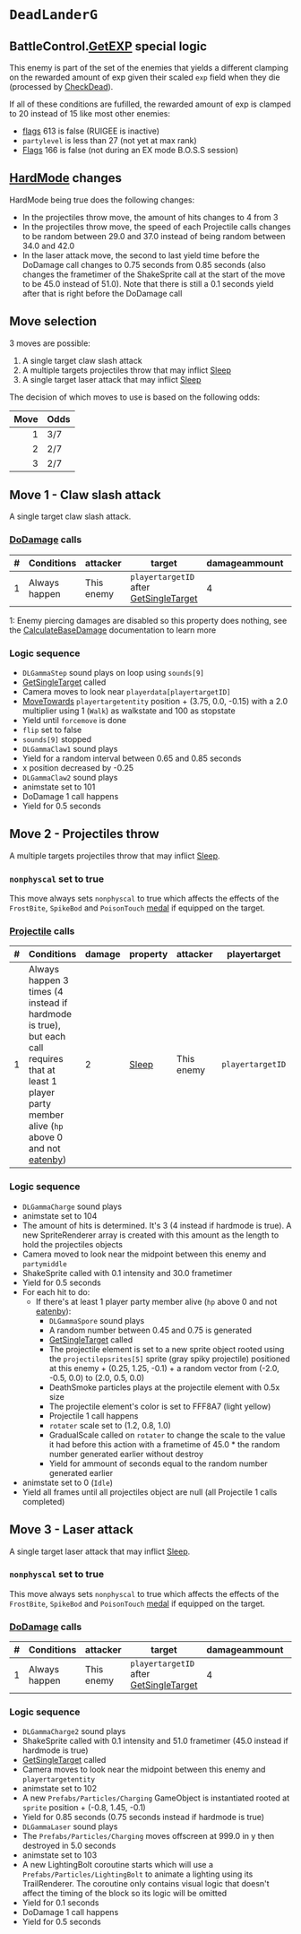 # `DeadLanderG`

## BattleControl.[GetEXP](../../../TextAsset%20Data/Enemies%20data.md#exp-logic) special logic
This enemy is part of the set of the enemies that yields a different clamping on the rewarded amount of exp given their scaled `exp` field when they die (processed by [CheckDead](../../Battle%20flow/Action%20coroutines/CheckDead.md)).

If all of these conditions are fufilled, the rewarded amount of exp is clamped to 20 instead of 15 like most other enemies:

- [flags](../../../Flags%20arrays/flags.md) 613 is false (RUIGEE is inactive)
- `partylevel` is less than 27 (not yet at max rank)
- [Flags](../../../Flags%20arrays/flags.md) 166 is false (not during an EX mode B.O.S.S session)

## [HardMode](../../Damage%20pipeline/HardMode.md) changes
HardMode being true does the following changes:

- In the projectiles throw move, the amount of hits changes to 4 from 3
- In the projectiles throw move, the speed of each Projectile calls changes to be random between 29.0 and 37.0 instead of being random between 34.0 and 42.0
- In the laser attack move, the second to last yield time before the DoDamage call changes to 0.75 seconds from 0.85 seconds (also changes the frametimer of the ShakeSprite call at the start of the move to be 45.0 instead of 51.0). Note that there is still a 0.1 seconds yield after that is right before the DoDamage call

## Move selection
3 moves are possible:

1. A single target claw slash attack
2. A multiple targets projectiles throw that may inflict [Sleep](../../Actors%20states/BattleCondition/Sleep.md)
3. A single target laser attack that may inflict [Sleep](../../Actors%20states/BattleCondition/Sleep.md)

The decision of which moves to use is based on the following odds:

|Move|Odds|
|---:|----|
|1|3/7|
|2|2/7|
|3|2/7|

## Move 1 - Claw slash attack
A single target claw slash attack.

### [DoDamage](../../Damage%20pipeline/DoDamage.md) calls

|#|Conditions|attacker|target|damageammount|property|overrides|block|
|-:|---|---|---|---|---|---|---|
|1|Always happen|This enemy|`playertargetID` after [GetSingleTarget](../../Actors%20states/Targetting/GetRandomAvaliablePlayer.md#getsingletarget)|4|[Pierce](../../Damage%20pipeline/AttackProperty.md)<sup>1</sup>|null|`commandsuccess`|

1: Enemy piercing damages are disabled so this property does nothing, see the [CalculateBaseDamage](../../Damage%20pipeline/CalculateBaseDamage.md#piercing) documentation to learn more

### Logic sequence

- `DLGammaStep` sound plays on loop using `sounds[9]`
- [GetSingleTarget](../../Actors%20states/Targetting/GetRandomAvaliablePlayer.md#getsingletarget) called
- Camera moves to look near `playerdata[playertargetID]`
- [MoveTowards](../../../Entities/EntityControl/EntityControl%20Methods.md#movetowards) `playertargetentity` position + (3.75, 0.0, -0.15) with a 2.0 multiplier using 1 (`Walk`) as walkstate and 100 as stopstate
- Yield until `forcemove` is done
- `flip` set to false
- `sounds[9]` stopped
- `DLGammaClaw1` sound plays
- Yield for a random interval between 0.65 and 0.85 seconds
- x position decreased by -0.25
- `DLGammaClaw2` sound plays
- animstate set to 101
- DoDamage 1 call happens
- Yield for 0.5 seconds

## Move 2 - Projectiles throw
A multiple targets projectiles throw that may inflict [Sleep](../../Actors%20states/BattleCondition/Sleep.md).

### `nonphyscal` set to true
This move always sets `nonphyscal` to true which affects the effects of the `FrostBite`, `SpikeBod` and `PoisonTouch` [medal](../../../Enums%20and%20IDs/Medal.md) if equipped on the target.

### [Projectile](../../Damage%20pipeline/Projectile.md) calls

|#|Conditions|damage|property|attacker|playertarget|obj|speed|height|extraargs|destroyparticle|audioonhit|audiomoving|spin|nosound|
|-:|---------|------|--------|--------|-----------|---|-----|------|---------|--------------|----------|-----------|----|------|
|1|Always happen 3 times (4 instead if hardmode is true), but each call requires that at least 1 player party member alive (`hp` above 0 and not [eatenby](../../Actors%20states/BattleCondition/Eaten.md#eatenby-influences))|2|[Sleep](../../Damage%20pipeline/AttackProperty.md)|This enemy|`playertargetID`|A new sprite object rooted using the `projectilepsrites[5]` sprite (gray spiky projectile) positioned at this enemy + (0.25, 1.25, -0.1) + a random vector from (-2.0, -0.5, 0.0) to (2.0, 0.5, 0.0) with a color of FFF8A7 (light yellow)|Random between 34.0 and 42.0 (between 29.0 and 37.0 instead if hardmode is true)|Random between 4.0 and 6.0|`keepcolor`|null|null|null|(0.0, 0.0, 15.0)|false|

### Logic sequence

- `DLGammaCharge` sound plays
- animstate set to 104
- The amount of hits is determined. It's 3 (4 instead if hardmode is true). A new SpriteRenderer array is created with this amount as the length to hold the projectiles objects
- Camera moved to look near the midpoint between this enemy and `partymiddle`
- ShakeSprite called with 0.1 intensity and 30.0 frametimer
- Yield for 0.5 seconds
- For each hit to do:
    - If there's at least 1 player party member alive (`hp` above 0 and not [eatenby](../../Actors%20states/BattleCondition/Eaten.md#eatenby-influences)):
        - `DLGammaSpore` sound plays
        - A random number between 0.45 and 0.75 is generated
        - [GetSingleTarget](../../Actors%20states/Targetting/GetRandomAvaliablePlayer.md#getsingletarget) called
        - The projectile element is set to a new sprite object rooted using the `projectilepsrites[5]` sprite (gray spiky projectile) positioned at this enemy + (0.25, 1.25, -0.1) + a random vector from (-2.0, -0.5, 0.0) to (2.0, 0.5, 0.0)
        - DeathSmoke particles plays at the projectile element with 0.5x size
        - The projectile element's color is set to FFF8A7 (light yellow)
        - Projectile 1 call happens
        - `rotater` scale set to (1.2, 0.8, 1.0)
        - GradualScale called on `rotater` to change the scale to the value it had before this action with a frametime of 45.0 * the random number generated earlier without destroy
        - Yield for ammount of seconds equal to the random number generated earlier
- animstate set to 0 (`Idle`)
- Yield all frames until all projectiles object are null (all Projectile 1 calls completed)

## Move 3 - Laser attack
A single target laser attack that may inflict [Sleep](../../Actors%20states/BattleCondition/Sleep.md).

### `nonphyscal` set to true
This move always sets `nonphyscal` to true which affects the effects of the `FrostBite`, `SpikeBod` and `PoisonTouch` [medal](../../../Enums%20and%20IDs/Medal.md) if equipped on the target.

### [DoDamage](../../Damage%20pipeline/DoDamage.md) calls

|#|Conditions|attacker|target|damageammount|property|overrides|block|
|-:|---|---|---|---|---|---|---|
|1|Always happen|This enemy|`playertargetID` after [GetSingleTarget](../../Actors%20states/Targetting/GetRandomAvaliablePlayer.md#getsingletarget)|4|[Sleep](../../Damage%20pipeline/AttackProperty.md)|null|`commandsuccess`|

### Logic sequence

- `DLGammaCharge2` sound plays
- ShakeSprite called with 0.1 intensity and 51.0 frametimer (45.0 instead if hardmode is true)
- [GetSingleTarget](../../Actors%20states/Targetting/GetRandomAvaliablePlayer.md#getsingletarget) called
- Camera moves to look near the midpoint between this enemy and `playertargetentity`
- animstate set to 102
- A new `Prefabs/Particles/Charging` GameObject is instantiated rooted at `sprite` position + (-0.8, 1.45, -0.1)
- Yield for 0.85 seconds (0.75 seconds instead if hardmode is true)
- `DLGammaLaser` sound plays
- The `Prefabs/Particles/Charging` moves offscreen at 999.0 in y then destroyed in 5.0 seconds
- animstate set to 103
- A new LightingBolt coroutine starts which will use a `Prefabs/Particles/LightingBolt` to animate a lighting using its TrailRenderer. The coroutine only contains visual logic that doesn't affect the timing of the block so its logic will be omitted
- Yield for 0.1 seconds
- DoDamage 1 call happens
- Yield for 0.5 seconds
